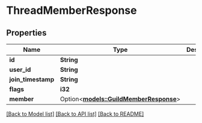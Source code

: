 # ThreadMemberResponse

## Properties

Name | Type | Description | Notes
------------ | ------------- | ------------- | -------------
**id** | **String** |  | 
**user_id** | **String** |  | 
**join_timestamp** | **String** |  | 
**flags** | **i32** |  | 
**member** | Option<[**models::GuildMemberResponse**](GuildMemberResponse.md)> |  | [optional]

[[Back to Model list]](../README.md#documentation-for-models) [[Back to API list]](../README.md#documentation-for-api-endpoints) [[Back to README]](../README.md)


